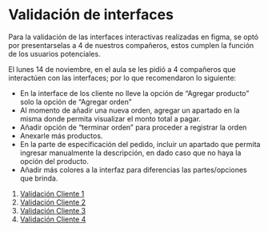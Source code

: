 # Validación de interfaces

Para la validación de las interfaces interactivas realizadas en figma, se optó por presentarselas a 4 de nuestros compañeros, estos cumplen la función de los usuarios potenciales.

El lunes 14 de noviembre, en el aula se les pidió a 4 compañeros que interactúen con las interfaces; por lo que recomendaron lo siguiente: 

- En la interface de los cliente no lleve la opción de “Agregar producto” solo la opción de “Agregar orden”
-	Al momento de añadir una nueva orden, agregar un apartado en la misma donde permita visualizar el monto total a pagar.
- Añadir opción de “terminar orden”  para proceder a registrar la orden
-	Anexarle más productos.
-	En la parte de especificación del pedido, incluir un apartado que permita ingresar manualmente la descripción, en dado caso que no haya la opción del producto. 
-	Añadir más colores a la interfaz para diferencias las partes/opciones  que brinda. 

1. [Validación Cliente 1](https://youtu.be/x3UQNJg9-bw)
2. [Validación Cliente 2](https://youtu.be/IzKnuyBEDIA)
3. [Validación Cliente 3](https://youtu.be/PnreexKA4s8)
4. [Validación Cliente 4](https://youtu.be/mZZkGG4bf9w)
